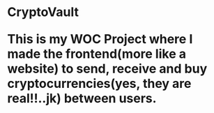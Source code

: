 <h1> CryptoVault 
<br>
  
<p>This is my WOC Project where I made the frontend(more like a website) to send, receive and buy cryptocurrencies(yes, they are real!!..jk) between users.</p>
